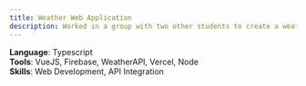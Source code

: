 ```yaml
---
title: Weather Web Application
description: Worked in a group with two other students to create a weather web app that allows users to create an account, view weather information for a location, favorite locations, and view news articles.
---
```

**Language**: Typescript\
**Tools**: VueJS, Firebase, WeatherAPI, Vercel, Node\
**Skills**: Web Development, API Integration